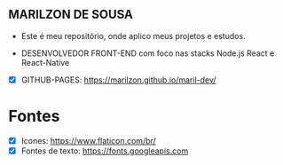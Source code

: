 ## MARILZON DE SOUSA
- Este é meu repositório, onde aplico meus projetos e estudos.

* DESENVOLVEDOR FRONT-END com foco nas stacks Node.js React e React-Native
- [X] GITHUB-PAGES: https://marilzon.github.io/maril-dev/

# Fontes
- [X] Icones: https://www.flaticon.com/br/
- [X] Fontes de texto: https://fonts.googleapis.com

